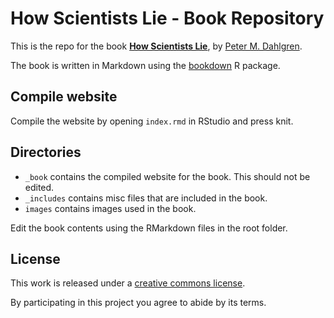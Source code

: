# How Scientists Lie - Book Repository

This is the repo for the book [**How Scientists Lie**](https://howscientistslie.com/), by [Peter M. Dahlgren](https://peterdahlgren.com/).

The book is written in Markdown using the [bookdown](https://bookdown.org/) R package.

## Compile website

Compile the website by opening `index.rmd` in RStudio and press knit.

## Directories

- `_book` contains the compiled website for the book. This should not be edited.
- `_includes` contains misc files that are included in the book.
- `images` contains images used in the book.

Edit the book contents using the RMarkdown files in the root folder.

## License

This work is released under a [creative commons license](LICENSE). 

By participating in this project you agree to abide by its terms.
